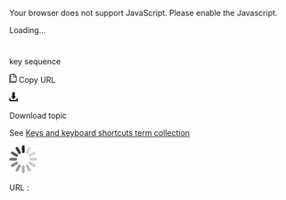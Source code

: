 Your browser does not support JavaScript. Please enable the Javascript.

Loading...

# 

key sequence

![Copy URL](media/key-sequence/Copy.png)
Copy URL

![Download](media/key-sequence/Download.png)

Download topic

See [Keys and keyboard shortcuts term collection](https://worldready.cloudapp.net/Styleguide/Read?id=2700&topicid=27401)

![In progress](media/key-sequence/activity-large.gif)

URL :
